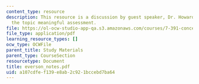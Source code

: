 ```yaml
---
content_type: resource
description: This resource is a discussion by guest speaker, Dr. Howard Everson on
  the topic meaningful assessment.
file: https://ol-ocw-studio-app-qa.s3.amazonaws.com/courses/7-391-concept-centered-teaching-fall-2005/a107cdfef139e8ab2c921bccebd7ba64_everson_notes.pdf
file_type: application/pdf
learning_resource_types: []
ocw_type: OCWFile
parent_title: Study Materials
parent_type: CourseSection
resourcetype: Document
title: everson_notes.pdf
uid: a107cdfe-f139-e8ab-2c92-1bccebd7ba64
---
```

